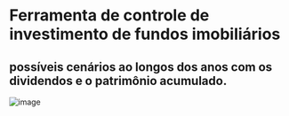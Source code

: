 # Ferramenta de controle de investimento de fundos imobiliários 
## possíveis cenários ao longos dos anos com os dividendos e o patrimônio acumulado.

![image](https://github.com/user-attachments/assets/e2a51eef-9e27-4c56-b0a0-6ce654383df1)
